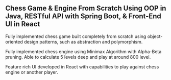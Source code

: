 ## Chess Game & Engine From Scratch Using OOP in Java, RESTful API with Spring Boot, & Front-End UI in React

Fully implemented chess game built completely from scratch using object-oriented design patterns, such as abstraction and polymorphism. 

Fully implemented chess engine using Minimax Algorithm with Alpha-Beta pruning. Able to calculate 5 levels deep and play at around 800 level. 

Feature rich UI developed in React with capabilities to play against chess engine or another player. 
